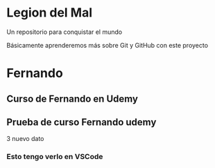 # Legion del Mal
Un repositorio para conquistar el mundo

Básicamente aprenderemos más sobre Git y GitHub con este proyecto


# Fernando


## Curso de Fernando en Udemy

## Prueba de curso Fernando udemy
3
nuevo dato
### Esto tengo verlo en VSCode
